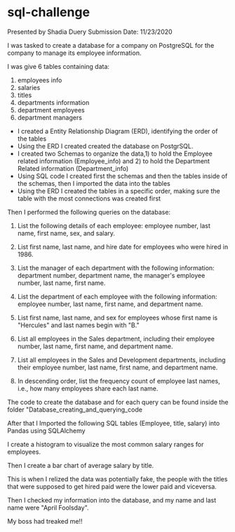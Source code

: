 # sql-challenge
Presented by Shadia Duery
Submission Date: 11/23/2020

I was tasked to create a database for a company on PostgreSQL for the company to manage its employee information.

I was give 6 tables containing data:
1) employees info
2) salaries
3) titles
4) departments information
5) department employees
6) department managers

- I created a Entity Relationship Diagram (ERD), identifying the order of the tables
- Using the ERD I created created the database on PostgrSQL. 
- I created two Schemas to organize the data,1) to hold the Employee related information (Employee_info) and 2) to hold the Department Related information (Department_info) 
- Using SQL code I created first the schemas and then the tables inside of the schemas, then I imported the data into the tables
- Using the ERD I created the tables in a specific order, making sure the table with the most connections was created first

Then I performed the following queries on the database:

1) List the following details of each employee: employee number, last name, first name, sex, and salary.

2) List first name, last name, and hire date for employees who were hired in 1986.

3) List the manager of each department with the following information: department number, department name, the manager's employee number, last name, first name.

4) List the department of each employee with the following information: employee number, last name, first name, and department name.

5) List first name, last name, and sex for employees whose first name is "Hercules" and last names begin with "B."

6) List all employees in the Sales department, including their employee number, last name, first name, and department name.

7) List all employees in the Sales and Development departments, including their employee number, last name, first name, and department name.

8) In descending order, list the frequency count of employee last names, i.e., how many employees share each last name.

The code to create the database and for each query can be found inside the folder "Database_creating_and_querying_code

After that I Imported the following SQL tables (Employee, title, salary) into Pandas using SQLAlchemy

I create a histogram to visualize the most common salary ranges for employees.

Then I create a bar chart of average salary by title.

This is when I relized the data was potentially fake, the people with the titles that were supposed to get hired paid were the lower paid and viceversa.

Then I checked my information into the database, and my name and last name were "April Foolsday". 

My boss had treaked me!!
